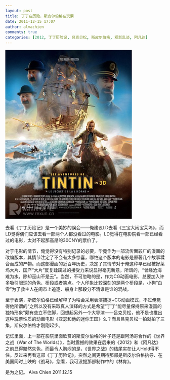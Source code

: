 ```yaml
---
layout: post
title: 丁丁在历险，斯皮尔伯格在玩票
date: 2011-12-15 17:07
author: alvachien
comments: true
categories: [2012, 丁丁历险记, 吕克贝松, 斯皮尔伯格, 观影乱谈, 阿凡达]
---
```

![丁丁历险记](/assets/uploads/2011/12/TINTIN.jpg)

去看《丁丁历险记》是一个美妙的误会——俺建议LD去看《三宝大闹宝莱坞》，而LD觉得偶们应该去看一部两个人都没看过的电影。LD觉得在电影院看一部已经看过的电影，太对不起那高昂的30CNY的票价了。

对于电影的情节，俺觉得没有特别记录的必要，毕竟作为一部流传面较广的漫画的改编版本，其情节注定了不会有太多惊喜，哪怕这个版本的电影是原著几个故事糅合而成的产物。而这部漫画的近百年历史，决定了其情节对于俺这种早已经被好莱坞大片、国产“大片”反复蹂躏过的接受力来说显得毫无新意，所谓的，“曾经沧海难为水，除却巫山不是云”。当然，不可忽略的是，作为CG动画电影，总要加入许多吸引眼球的角色、桥段或者笑点。个人印象比较深刻的是两个桥段是，小狗“白雪”为了救主人在闹市上追逐、船身上那段分不清谁是谁的混战。

至于表演，斯皮尔伯格已经解释了为啥会采用表演捕捉+CG动画模式，不过俺觉得他所谓的“之所以没有采取真人演绎的方式是希望“丁丁”能尽量保持原来漫画的独特形象”颇有些立不住脚，回想起另外一个大导演——吕克贝松，他不是也推出这种玩票性质的动画电影《亚瑟和他的迷你王国》么？而且吕克贝松一拍就拍了三集，斯皮尔伯格才刚刚起步。

记忆里面，上一部在影院里面欣赏的斯皮尔伯格的片子还是跟阿汤哥合作的《世界之战（War of The Worlds）》，当时震撼的效果在后来的《2012》和《阿凡达》之前显得黯然失色，而最令人胸闷的是，《世界之战》的结尾实在让人Hold得不住。反过来再看这部《丁丁历险记》，突然之间更期待那部是斯皮尔伯格执导、在美国同时上映的《战马》，您看，我可没提那部制作中的《林肯》。

是为之记。
Alva Chien
2011.12.15
